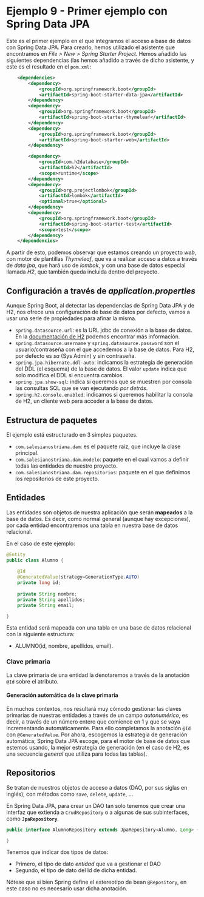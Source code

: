 
# Ejemplo 9 - Primer ejemplo con Spring Data JPA

Este es el primer ejemplo en el que integramos el acceso a base de datos con Spring Data JPA. Para crearlo, hemos utilizado el asistente que encontramos en _File > New > Spring Starter Project_. Hemos añadido las siguientes dependencias (las hemos añadido a través de dicho asistente, y este es el resultado en el `pom.xml`:

```xml
	<dependencies>
		<dependency>
			<groupId>org.springframework.boot</groupId>
			<artifactId>spring-boot-starter-data-jpa</artifactId>
		</dependency>
		<dependency>
			<groupId>org.springframework.boot</groupId>
			<artifactId>spring-boot-starter-thymeleaf</artifactId>
		</dependency>
		<dependency>
			<groupId>org.springframework.boot</groupId>
			<artifactId>spring-boot-starter-web</artifactId>
		</dependency>

		<dependency>
			<groupId>com.h2database</groupId>
			<artifactId>h2</artifactId>
			<scope>runtime</scope>
		</dependency>
		<dependency>
			<groupId>org.projectlombok</groupId>
			<artifactId>lombok</artifactId>
			<optional>true</optional>
		</dependency>
		<dependency>
			<groupId>org.springframework.boot</groupId>
			<artifactId>spring-boot-starter-test</artifactId>
			<scope>test</scope>
		</dependency>
	</dependencies>
```

A partir de esto, podemos observar que estamos creando un proyecto *web*, con motor de plantillas *Thymeleaf*, que va a realizar acceso a datos a través de *data jpa*, que hará uso de *lombok*, y con una base de datos especial llamada *H2*, que también queda incluida dentro del proyecto.

## Configuración a través de _application.properties_

Aunque Spring Boot, al detectar las dependencias de Spring Data JPA y de H2, nos ofrece una configuración de base de datos por defecto, vamos a usar una serie de propiedades para afinar la misma.

- `spring.datasource.url`: es la URL jdbc de conexión a la base de datos. En la [documentación de H2](https://www.h2database.com/html/main.html) podemos encontrar más información.  
- `spring.datasource.username` y `spring.datasource.password` son el usuario/contraseña con el que accedemos a la base de datos. Para H2, por defecto es _sa_ (Sys Admin) y sin contraseña.
- `spring.jpa.hibernate.ddl-auto`: indicamos la estrategia de generación del DDL (el esquema) de la base de datos. El valor `update` indica que solo modifica el DDL si encuentra cambios.
- `spring.jpa.show-sql`: indica si queremos que se muestren por consola las consultas SQL que se van ejecutando _por detrás_.
- `spring.h2.console.enabled`: indicamos si queremos habilitar la consola de H2, un cliente web para acceder a la base de datos.

## Estructura de paquetes

El ejemplo está estructurado en 3 simples paquetes.

* `com.salesianostriana.dam`: es el paquete raiz, que incluye la clase principal.
* `com.salesianostriana.dam.modelo`: paquete en el cual vamos a definir todas las entidades de nuestro proyecto.
* `com.salesianostriana.dam.repositorios`: paquete en el que definimos los repositorios de este proyecto.

## Entidades

Las entidades son objetos de nuestra aplicación que serán **mapeados** a la base de datos. Es decir, como normal general (aunque hay excepciones), por cada entidad encontraremos una tabla en nuestra base de datos relacional.

En el caso de este ejemplo:

```java
@Entity
public class Alumno {
	
	@Id
	@GeneratedValue(strategy=GenerationType.AUTO)
	private long id;
	
	private String nombre;
	private String apellidos;
	private String email;

}
```

Esta entidad será mapeada con una tabla en una base de datos relacional con la siguiente estructura:

- ALUMNO(id, nombre, apellidos, email).

### Clave primaria

La clave primaria de una entidad la denotaremos a través de la anotación `@Id` sobre el atributo.

#### Generación automática de la clave primaria

En muchos contextos, nos resultará muy cómodo gestionar las claves primarias de nuestras entidades a través de un campo _autonumérico_, es decir, a través de un número entero que comience en 1 y que se vaya incrementando automáticamente. Para ello completamos la anotación `@Id` con `@GeneratedValue`. Por ahora, escogemos la estrategia de generación automática; Spring Data JPA escoge, para el motor de base de datos que estemos usando, la mejor estrategia de generación (en el caso de H2, es una secuencia _general_ que utiliza para todas las tablas).

## Repositorios

Se tratan de nuestros objetos de acceso a datos (DAO, por sus siglas en inglés), con métodos como `save`, `delete`, `update`, ...

En Spring Data JPA, para crear un DAO tan solo tenemos que crear una interfaz que extienda a `CrudRepository` o a algunas de sus subinterfaces, como  **`JpaRepository`**.

```java
public interface AlumnoRepository extends JpaRepository<Alumno, Long> {

}
```

Tenemos que indicar dos tipos de datos:

* Primero, el tipo de dato _entidad_ que va a gestionar el DAO
* Segundo, el tipo de dato del Id de dicha entidad.

Nótese que si bien Spring define el estereotipo de bean `@Repository`, en este caso no es necesario usar dicha anotación.

